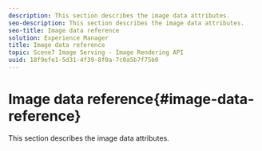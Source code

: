 ```yaml
---
description: This section describes the image data attributes.
seo-description: This section describes the image data attributes.
seo-title: Image data reference
solution: Experience Manager
title: Image data reference
topic: Scene7 Image Serving - Image Rendering API
uuid: 18f9efe1-5d31-4f39-8f0a-7c0a5b7f75b0
---
```


# Image data reference{#image-data-reference}

This section describes the image data attributes.

